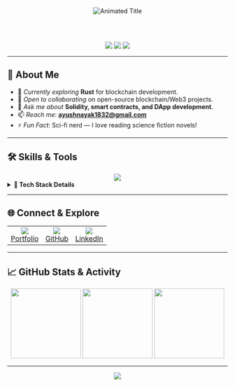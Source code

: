 <div align="center">
  
  <img src="https://readme-typing-svg.demolab.com?font=Fira+Code&weight=700&size=28&pause=1000&color=F4227F&background=FFFFFF00&center=true&vCenter=true&width=600&lines=Hi+there%2C+I'm+Ayush+Nayak!+%F0%9F%91%8B;Blockchain+Developer+%7C+DApps+Builder+%7C+Web3+Enthusiast" alt="Animated Title" />

  <br/><br/>
  
  <a href="https://ayush-n.netlify.app/"><img src="https://img.shields.io/badge/Portfolio-blueviolet?style=for-the-badge&logo=internet-archive" /></a>
  <a href="https://github.com/Ayush1832"><img src="https://img.shields.io/badge/GitHub-171515?style=for-the-badge&logo=github&logoColor=white" /></a>
  <a href="https://www.linkedin.com/in/ayushh-nayak/"><img src="https://img.shields.io/badge/LinkedIn-blue?style=for-the-badge&logo=linkedin" /></a>
  
</div>

---

## 🚀 About Me

- 🌱 *Currently exploring* **Rust** for blockchain development.
- 🤝 *Open to collaborating* on open-source blockchain/Web3 projects.
- 💬 *Ask me about* **Solidity, smart contracts, and DApp development**.
- 📫 *Reach me*: **ayushnayak1832@gmail.com**
- ⚡ *Fun Fact*: Sci-fi nerd — I love reading science fiction novels!

---

## 🛠️ Skills & Tools

<div align="center">
  <img src="https://skillicons.dev/icons?i=solidity,js,ts,python,rust,react,nextjs,tailwind,bootstrap,ipfs,foundry,chainlink,ethers,substrate,anchor" />
</div>

<details>
  <summary><b>🧩 Tech Stack Details</b></summary>

  - **Languages:** Solidity, JavaScript, TypeScript, Python, Rust
  - **Frameworks:** React.js, Next.js, Anchor (Solana), Substrate (Polkadot)
  - **Tools:** EthersJS, Foundry, Hardhat, Tailwind CSS, Bootstrap, IPFS, Wagmi, Chainlink
  - **Layer 2s:** Optimism, Arbitrum, zkSync, StarkNet
  - **Cross-chain:** Wormhole, LayerZero, Axelar
</details>

---

## 🌐 Connect & Explore

<table>
  <tr>
    <td align="center">
      <a href="https://ayush-n.netlify.app/">
        <img src="https://img.icons8.com/color/48/000000/domain.png"/>
        <br/>Portfolio
      </a>
    </td>
    <td align="center">
      <a href="https://github.com/Ayush1832">
        <img src="https://img.icons8.com/ios-glyphs/48/000000/github.png"/>
        <br/>GitHub
      </a>
    </td>
    <td align="center">
      <a href="https://www.linkedin.com/in/ayushh-nayak/">
        <img src="https://img.icons8.com/color/48/000000/linkedin.png"/>
        <br/>LinkedIn
      </a>
    </td>
  </tr>
</table>

---

## 📈 GitHub Stats & Activity

<div align="center">
  <img src="https://github-readme-stats.vercel.app/api?username=Ayush1832&show_icons=true&theme=radical&hide_title=true&hide_border=true" height="160" />
  <img src="https://github-readme-streak-stats.herokuapp.com/?user=Ayush1832&theme=radical&hide_border=true" height="160"/>
  <img src="https://github-profile-summary-cards.vercel.app/api/cards/profile-details?username=Ayush1832&theme=radical" height="160"/>
</div>

---

<p align="center">
  <img src="https://img.shields.io/badge/Made%20with-%E2%9D%A4%EF%B8%8F%20by%20Ayush1832-blueviolet?style=for-the-badge"/>
</p>
